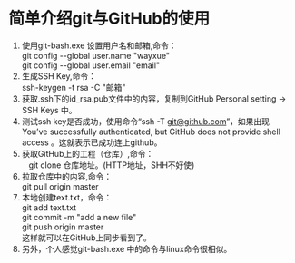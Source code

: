 # 简单介绍git与GitHub的使用
1. 使用git-bash.exe 设置用户名和邮箱,命令：            
    git config --global user.name "wayxue"          
    git config --global user.email "email"
2. 生成SSH Key,命令：           
    ssh-keygen -t rsa -C "邮箱"
3. 获取.ssh下的id_rsa.pub文件中的内容，复制到GitHub Personal setting -> SSH Keys 中。
4. 测试ssh key是否成功，使用命令“ssh -T git@github.com”，如果出现You’ve successfully authenticated, but GitHub does not provide shell access 。这就表示已成功连上github。
5. 获取GitHub上的工程（仓库）,命令：            
    git clone 仓库地址。(HTTP地址，SHH不好使)
6. 拉取仓库中的内容,命令：                                         
    git pull origin master
7. 本地创建text.txt，命令：                   
    git add text.txt                             
    git commit -m "add a new file"                       
    git push origin master                     
    这样就可以在GitHub上同步看到了。
8. 另外，个人感觉git-bash.exe 中的命令与linux命令很相似。
